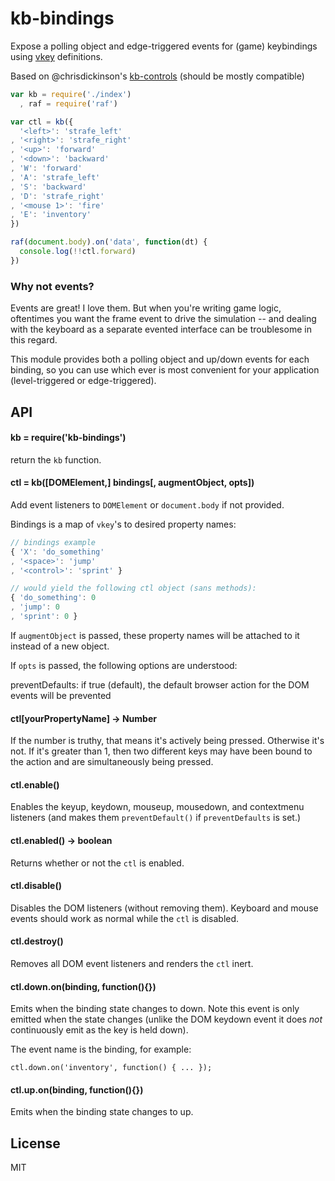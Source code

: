 # kb-bindings

Expose a polling object and edge-triggered events for (game) keybindings using [vkey](https://github.com/chrisdickinson/vkey/) definitions.

Based on @chrisdickinson's [kb-controls](https://github.com/chrisdickinson/kb-controls) (should be mostly compatible)

```javascript
var kb = require('./index')
  , raf = require('raf')

var ctl = kb({
  '<left>': 'strafe_left'
, '<right>': 'strafe_right'
, '<up>': 'forward'
, '<down>': 'backward'
, 'W': 'forward'
, 'A': 'strafe_left'
, 'S': 'backward'
, 'D': 'strafe_right'
, '<mouse 1>': 'fire'
, 'E': 'inventory'
})

raf(document.body).on('data', function(dt) {
  console.log(!!ctl.forward)
})

```

### Why not events?

Events are great! I love them. But when you're writing game logic, oftentimes you want the frame event to drive the simulation -- and dealing with the keyboard as a separate evented interface can be troublesome in this regard.

This module provides both a polling object and up/down events for each binding, so you
can use which ever is most convenient for your application (level-triggered or edge-triggered).

## API

#### kb = require('kb-bindings')

return the `kb` function.

#### ctl = kb([DOMElement,] bindings[, augmentObject, opts])

Add event listeners to `DOMElement` or `document.body` if not provided.

Bindings is a map of `vkey`'s to desired property names:

```javascript
// bindings example
{ 'X': 'do_something'
, '<space>': 'jump'
, '<control>': 'sprint' }

// would yield the following ctl object (sans methods):
{ 'do_something': 0
, 'jump': 0
, 'sprint': 0 }
```

If `augmentObject` is passed, these property names will be attached to it instead
of a new object.

If `opts` is passed, the following options are understood:

preventDefaults: if true (default), the default browser action for the DOM events will be prevented

#### ctl[yourPropertyName] -> Number

If the number is truthy, that means it's actively being pressed. Otherwise it's not. If it's
greater than 1, then two different keys may have been bound to the action and are simultaneously being pressed.

#### ctl.enable()

Enables the keyup, keydown, mouseup, mousedown, and contextmenu listeners (and makes them `preventDefault()` if `preventDefaults` is set.)

#### ctl.enabled() -> boolean

Returns whether or not the `ctl` is enabled.

#### ctl.disable()

Disables the DOM listeners (without removing them). Keyboard and mouse events should work
as normal while the `ctl` is disabled.

#### ctl.destroy()

Removes all DOM event listeners and renders the `ctl` inert.

#### ctl.down.on(binding, function(){})

Emits when the binding state changes to down. Note this event is only emitted when the
state changes (unlike the DOM keydown event it does _not_ continuously emit as the key
is held down).

The event name is the binding, for example:

    ctl.down.on('inventory', function() { ... });

#### ctl.up.on(binding, function(){})

Emits when the binding state changes to up.

## License

MIT


